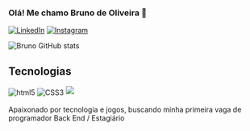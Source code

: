 ### Olá! Me chamo Bruno de Oliveira 👋

[![LinkedIn](https://img.shields.io/badge/LinkedIn-0077B5?style=for-the-badge&logo=linkedin&logoColor=white)](https://www.linkedin.com/in/bruno-oliveira-394239221)
[![Instagram](https://img.shields.io/badge/Instagram-E4405F?style=for-the-badge&logo=instagram&logoColor=white)](https://www.instagram.com/bruno_oli1/)

![Bruno GitHub stats](https://github-readme-stats.vercel.app/api?username=Brunoliy&show_icons=true&theme=onedark)

## Tecnologias 

<div style="display: inline_block"> 
  <img align="center" alt="html5" src="https://img.shields.io/badge/HTML5-E34F26?style=for-the-badge&logo=html5&logoColor=white">
  <img align="center" alt="CSS3" src="https://img.shields.io/badge/CSS3-1572B6?style=for-the-badge&logo=css3&logoColor=white"
  <img align="center" alt="Csharp" src="https://cdn.jsdelivr.net/gh/devicons/devicon/icons/csharp/csharp-original.svg" />
  <img src="https://cdn.jsdelivr.net/gh/devicons/devicon/icons/unity/unity-original.svg" />
          
          
  </div><br>
Apaixonado por tecnologia e jogos, buscando minha primeira vaga de programador Back End / Estagiário 
